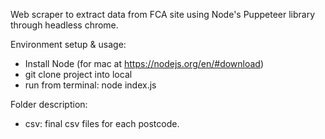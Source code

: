 Web scraper to extract data from FCA site using Node's Puppeteer library through headless chrome. 

Environment setup & usage:
  - Install Node (for mac at https://nodejs.org/en/#download)
  - git clone project into local
  - run from terminal: node index.js

Folder description:
  - csv: final csv files for each postcode.


